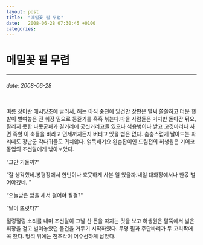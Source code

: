 ```yaml
---
layout: post
title:  "메밀꽃 필 무렵"
date:   2008-06-28 07:30:45 +0100
categories:
---
```


메밀꽃 필 무렵
=============
- - -
###### date:   2008-06-28
<br>
여름 장이란 애시당초에 글러서, 해는 아직 중천에 있건만 장판은 벌써 쓸쓸하고 더운 햇발이 벌여놓은 전 휘장 밑으로 등줄기를 훅훅 볶는다.마을 사람들은 거지반 돌아간 뒤요, 팔리지 못한 나뭇군패가 길거리에 궁싯거리고들 있으나 석윳병이나 받고 고깃마리나 사면 족할 이 축들을 바라고 언제까지든지 버티고 있을 법은 없다. 춥춥스럽게 날아드는 파리떼도 장난군 각다귀들도 귀치않다. 얽둑배기요 왼손잡이인 드팀전의 허생원은 기어코 동업의 조선달에게 낚아보았다.

“그만 거둘까?"

“잘 생각했네.봉평장에서 한번이나 흐뭇하게 사본 일 있을까.내일 대화장에서나 한몫 벌어야겠네. "

“오늘밤은 밤을 새서 걸어야 될걸?"

“달이 뜨렷다?"

절렁절렁 소리를 내며 조선달이 그날 산 돈을 따지는 것을 보고 허생원은 말뚝에서 넓은 휘장을 걷고 벌여놓았던 물건을 거두기 시작하였다. 무명 필과 주단바리가 두 고리짝에 꼭 찼다. 멍석 위에는 천조각이 어수선하게 남았다.
